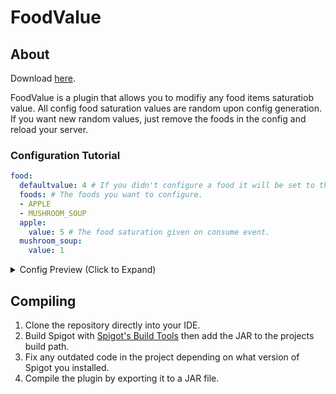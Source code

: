 # FoodValue

## About
Download [here](https://github.com/valkyrienyanko/FoodValue/releases).

FoodValue is a plugin that allows you to modifiy any food items saturatiob value. All config food saturation values are random upon config generation. If you want new random values, just remove the foods in the config and reload your server.

### Configuration Tutorial

```yml
food:
  defaultvalue: 4 # If you didn't configure a food it will be set to this default value.
  foods: # The foods you want to configure.
  - APPLE
  - MUSHROOM_SOUP
  apple:
    value: 5 # The food saturation given on consume event.
  mushroom_soup:
    value: 1
```

<details><summary>Config Preview (Click to Expand)</summary>
<p>

#### food.yml

```yml
food:
  defaultvalue: 2
  foods:
  - APPLE
  - MUSHROOM_SOUP
  - BREAD
  - PORK
  - GRILLED_PORK
  - GOLDEN_APPLE
  - RAW_FISH
  - COOKED_FISH
  - COOKIE
  - MELON
  - RAW_BEEF
  - COOKED_BEEF
  - RAW_CHICKEN
  - COOKED_CHICKEN
  - ROTTEN_FLESH
  - SPIDER_EYE
  - CARROT
  - POTATO
  - BAKED_POTATO
  - POISONOUS_POTATO
  - PUMPKIN_PIE
  - RABBIT
  - COOKED_RABBIT
  - RABBIT_STEW
  - MUTTON
  - COOKED_MUTTON
  apple:
    value: 5
  mushroom_soup:
    value: 1
  bread:
    value: 3
  pork:
    value: 5
  grilled_pork:
    value: 5
  golden_apple:
    value: 2
  raw_fish:
    value: 1
  cooked_fish:
    value: 1
  cookie:
    value: 1
  melon:
    value: 3
  raw_beef:
    value: 2
  cooked_beef:
    value: 3
  raw_chicken:
    value: 1
  cooked_chicken:
    value: 2
  rotten_flesh:
    value: 4
  spider_eye:
    value: 5
  carrot:
    value: 5
  potato:
    value: 3
  baked_potato:
    value: 3
  poisonous_potato:
    value: 5
  pumpkin_pie:
    value: 3
  rabbit:
    value: 5
  cooked_rabbit:
    value: 2
  rabbit_stew:
    value: 3
  mutton:
    value: 5
  cooked_mutton:
    value: 2
```
</p>
</details>

## Compiling
1. Clone the repository directly into your IDE.
2. Build Spigot with [Spigot's Build Tools](https://www.spigotmc.org/wiki/buildtools/) then add the JAR to the projects build path.
3. Fix any outdated code in the project depending on what version of Spigot you installed.
4. Compile the plugin by exporting it to a JAR file.
